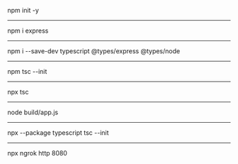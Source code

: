 npm init -y

--------------------------------------------------------

npm i express

--------------------------------------------------------

npm i --save-dev typescript @types/express @types/node

--------------------------------------------------------

npm tsc --init

--------------------------------------------------------

npx tsc

--------------------------------------------------------

node build/app.js

--------------------------------------------------------

npx --package typescript tsc --init

--------------------------------------------------------

npx ngrok http 8080